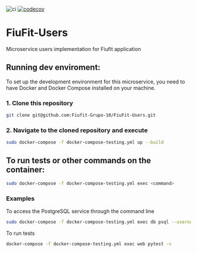 ![ci](https://github.com/Fiufit-Grupo-10/python-template/actions/workflows/ci.yml/badge.svg)
[![codecov](https://codecov.io/gh/Fiufit-Grupo-10/python-template/branch/main/graph/badge.svg?token=0QRZ6NO0R1)](https://codecov.io/gh/Fiufit-Grupo-10/python-template)

# FiuFit-Users

Microservice users implementation for Fiufit application

## Running dev enviroment:

To set up the development environment for this microservice, you need to have Docker and Docker Compose installed on your machine.
### 1. Clone this repository

```bash
git clone git@github.com:Fiufit-Grupo-10/FiuFit-Users.git
```
### 2. Navigate to the cloned repository and execute

```bash
sudo docker-compose -f docker-compose-testing.yml up --build
```

## To run tests or other commands on the container:

```bash
sudo docker-compose -f docker-compose-testing.yml exec <command>
```
### Examples

To access the PostgreSQL service through the command line

```bash
sudo docker-compose -f docker-compose-testing.yml exec db psql --username=fiufit --dbname=fiufit_users_dev
```
To run tests

```bash
docker-compose -f docker-compose-testing.yml exec web pytest -v
```
